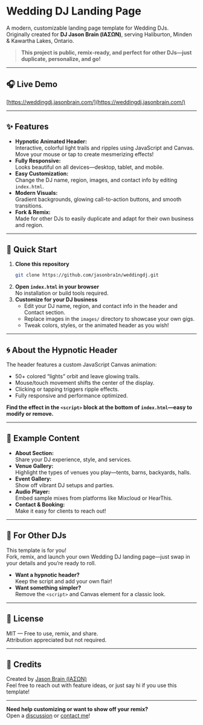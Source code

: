 # Wedding DJ Landing Page

A modern, customizable landing page template for Wedding DJs.  
Originally created for **DJ Jason Brain (ΙΑΣΩΝ)**, serving Haliburton, Minden & Kawartha Lakes, Ontario.

> **This project is public, remix-ready, and perfect for other DJs—just duplicate, personalize, and go!**

---

## 🎧 Live Demo

[https://weddingdj.jasonbrain.com/](https://weddingdj.jasonbrain.com/)

---

## ✨ Features

- **Hypnotic Animated Header:**  
  Interactive, colorful light trails and ripples using JavaScript and Canvas. Move your mouse or tap to create mesmerizing effects!
- **Fully Responsive:**  
  Looks beautiful on all devices—desktop, tablet, and mobile.
- **Easy Customization:**  
  Change the DJ name, region, images, and contact info by editing `index.html`.
- **Modern Visuals:**  
  Gradient backgrounds, glowing call-to-action buttons, and smooth transitions.
- **Fork & Remix:**  
  Made for other DJs to easily duplicate and adapt for their own business and region.

---

## 🚀 Quick Start

1. **Clone this repository**
    ```sh
    git clone https://github.com/jasonbra1n/weddingdj.git
    ```
2. **Open `index.html` in your browser**  
    No installation or build tools required.
3. **Customize for your DJ business**
    - Edit your DJ name, region, and contact info in the header and Contact section.
    - Replace images in the `images/` directory to showcase your own gigs.
    - Tweak colors, styles, or the animated header as you wish!

---

## 🌀 About the Hypnotic Header

The header features a custom JavaScript Canvas animation:
- 50+ colored “lights” orbit and leave glowing trails.
- Mouse/touch movement shifts the center of the display.
- Clicking or tapping triggers ripple effects.
- Fully responsive and performance optimized.

**Find the effect in the `<script>` block at the bottom of `index.html`—easy to modify or remove.**

---

## 📸 Example Content

- **About Section:**  
  Share your DJ experience, style, and services.
- **Venue Gallery:**  
  Highlight the types of venues you play—tents, barns, backyards, halls.
- **Event Gallery:**  
  Show off vibrant DJ setups and parties.
- **Audio Player:**  
  Embed sample mixes from platforms like Mixcloud or HearThis.
- **Contact & Booking:**  
  Make it easy for clients to reach out!

---

## 🔀 For Other DJs

This template is for you!  
Fork, remix, and launch your own Wedding DJ landing page—just swap in your details and you’re ready to roll.

- **Want a hypnotic header?**  
  Keep the script and add your own flair!
- **Want something simpler?**  
  Remove the `<script>` and Canvas element for a classic look.

---

## 📄 License

MIT — Free to use, remix, and share.  
Attribution appreciated but not required.

---

## 👋 Credits

Created by [Jason Brain (ΙΑΣΩΝ)](https://jasonbrain.com)  
Feel free to reach out with feature ideas, or just say hi if you use this template!

---

**Need help customizing or want to show off your remix?**  
Open a [discussion](https://github.com/jasonbra1n/weddingdj/discussions) or [contact me](mailto:dj@jasonbrain.com)!
